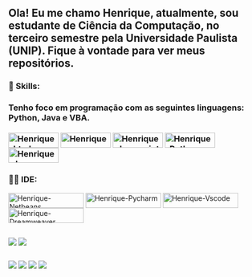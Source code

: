 <h2>Ola! Eu me chamo Henrique, atualmente, sou estudante de Ciência da Computação, no terceiro semestre pela Universidade Paulista (UNIP). Fique à vontade para ver meus repositórios.</h2>



<h3>🚀 Skills:<h3>
  Tenho foco em programação com as seguintes linguagens: Python, Java e VBA.

<div style="display: inline_block"><br>
  <img align="center" alt="Henrique-html" height="30" width="100" src="https://img.shields.io/badge/HTML5-E34F26?style=for-the-badge&logo=html5&logoColor=white">
  <img align="center" alt="Henrique-css" height="30" width="100" src="https://img.shields.io/badge/CSS3-1572B6?style=for-the-badge&logo=css3&logoColor=white">
  <img align="center" alt="Henrique-Javascript" height="30" width="100" src="https://img.shields.io/badge/JavaScript-F7DF1E?style=for-the-badge&logo=javascript&logoColor=black">
  <img align="center" alt="Henrique-Python" height="30" width="100" src="https://img.shields.io/badge/Python-14354C?style=for-the-badge&logo=python&logoColor=white">
  <img align="center" alt="Henrique-Java" height="30" width="100" src="https://img.shields.io/badge/Java-ED8B00?style=for-the-badge&logo=openjdk&logoColor=white">
  
</div>
  <h3>👩‍💻 IDE:</h3>
<div>
    <img align="center" alt="Henrique-Netbeans" height="30" width="150" src="https://img.shields.io/badge/apache%20netbeans-1B6AC6?style=for-the-badge&logo=apache%20netbeans%20IDE&logoColor=white">
    <img align="center" alt="Henrique-Pycharm" height="30" width="150" src="https://img.shields.io/badge/PyCharm-000000.svg?&style=for-the-badge&logo=PyCharm&logoColor=white">
    <img align="center" alt="Henrique-Vscode" height="30" width="150" src="https://img.shields.io/badge/Visual_Studio_Code-0078D4?style=for-the-badge&logo=visual%20studio%20code&logoColor=white">
    <img align="center" alt="Henrique-Dreamweaver" height="30" width="150" src="https://img.shields.io/badge/Adobe%20Dreamweaver-072401?style=for-the-badge&logo=Adobe%20Dreamweaver&logoColor=34F400">
</div>
  
##
  
<div>
  <img align=top src="https://github-readme-stats.vercel.app/api?username=Henrique0078&theme=transparent&count_private=true&bg_color=00000000&text_color=12333">
  <!-- (https://github.com/anuraghazra/github-readme-stats) -->
  <img align=top src="https://github-readme-stats.vercel.app/api/top-langs/?username=Henrique0078&theme=transparent&count_private=true&bg_color=00000000">
</div>
  
##
  
  <div>
  <a href="mailto:henriquefontenele078@gmail.com" target="_blank"><img src="https://img.shields.io/badge/Gmail-D14836?style=for-the-badge&logo=gmail&logoColor=white"></a>
  <a href="https://www.linkedin.com/in/henrique-fontenele-749161235/" target="_blank"><img src="https://img.shields.io/badge/LinkedIn-0077B5?style=for-the-badge&logo=linkedin&logoColor=white"></a>
  <a href="https://www.instagram.com/fontenele_hq/" target="_blank"><img src="https://img.shields.io/badge/Instagram-E4405F?style=for-the-badge&logo=instagram&logoColor=white"></a>
  <a href="https://www.youtube.com/channel/UCPt57yFsw3GfsR_wQvuFCqQ" target="_blank"><img src="https://img.shields.io/badge/YouTube-FF0000?style=for-the-badge&logo=youtube&logoColor=white"></a>
  
</div>

